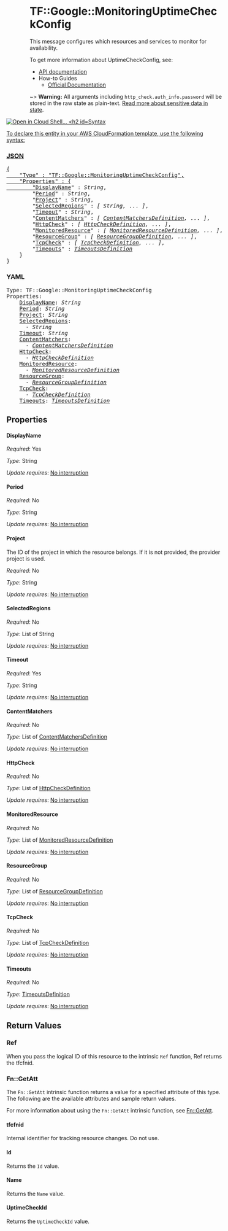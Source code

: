# TF::Google::MonitoringUptimeCheckConfig

This message configures which resources and services to monitor for availability.


To get more information about UptimeCheckConfig, see:

* [API documentation](https://cloud.google.com/monitoring/api/ref_v3/rest/v3/projects.uptimeCheckConfigs)
* How-to Guides
    * [Official Documentation](https://cloud.google.com/monitoring/uptime-checks/)

~> **Warning:** All arguments including `http_check.auth_info.password` will be stored in the raw
state as plain-text. [Read more about sensitive data in state](/docs/state/sensitive-data.html).

<div class = "oics-button" style="float: right; margin: 0 0 -15px">
  <a href="https://console.cloud.google.com/cloudshell/open?cloudshell_git_repo=https%3A%2F%2Fgithub.com%2Fterraform-google-modules%2Fdocs-examples.git&cloudshell_working_dir=uptime_check_config_http&cloudshell_image=gcr.io%2Fgraphite-cloud-shell-images%2Fterraform%3Alatest&open_in_editor=main.tf&cloudshell_print=.%2Fmotd&cloudshell_tutorial=.%2Ftutorial.md" target="_blank">
    <img alt="Open in Cloud Shell...

## Syntax

To declare this entity in your AWS CloudFormation template, use the following syntax:

### JSON

<pre>
{
    "Type" : "TF::Google::MonitoringUptimeCheckConfig",
    "Properties" : {
        "<a href="#displayname" title="DisplayName">DisplayName</a>" : <i>String</i>,
        "<a href="#period" title="Period">Period</a>" : <i>String</i>,
        "<a href="#project" title="Project">Project</a>" : <i>String</i>,
        "<a href="#selectedregions" title="SelectedRegions">SelectedRegions</a>" : <i>[ String, ... ]</i>,
        "<a href="#timeout" title="Timeout">Timeout</a>" : <i>String</i>,
        "<a href="#contentmatchers" title="ContentMatchers">ContentMatchers</a>" : <i>[ <a href="contentmatchersdefinition.md">ContentMatchersDefinition</a>, ... ]</i>,
        "<a href="#httpcheck" title="HttpCheck">HttpCheck</a>" : <i>[ <a href="httpcheckdefinition.md">HttpCheckDefinition</a>, ... ]</i>,
        "<a href="#monitoredresource" title="MonitoredResource">MonitoredResource</a>" : <i>[ <a href="monitoredresourcedefinition.md">MonitoredResourceDefinition</a>, ... ]</i>,
        "<a href="#resourcegroup" title="ResourceGroup">ResourceGroup</a>" : <i>[ <a href="resourcegroupdefinition.md">ResourceGroupDefinition</a>, ... ]</i>,
        "<a href="#tcpcheck" title="TcpCheck">TcpCheck</a>" : <i>[ <a href="tcpcheckdefinition.md">TcpCheckDefinition</a>, ... ]</i>,
        "<a href="#timeouts" title="Timeouts">Timeouts</a>" : <i><a href="timeoutsdefinition.md">TimeoutsDefinition</a></i>
    }
}
</pre>

### YAML

<pre>
Type: TF::Google::MonitoringUptimeCheckConfig
Properties:
    <a href="#displayname" title="DisplayName">DisplayName</a>: <i>String</i>
    <a href="#period" title="Period">Period</a>: <i>String</i>
    <a href="#project" title="Project">Project</a>: <i>String</i>
    <a href="#selectedregions" title="SelectedRegions">SelectedRegions</a>: <i>
      - String</i>
    <a href="#timeout" title="Timeout">Timeout</a>: <i>String</i>
    <a href="#contentmatchers" title="ContentMatchers">ContentMatchers</a>: <i>
      - <a href="contentmatchersdefinition.md">ContentMatchersDefinition</a></i>
    <a href="#httpcheck" title="HttpCheck">HttpCheck</a>: <i>
      - <a href="httpcheckdefinition.md">HttpCheckDefinition</a></i>
    <a href="#monitoredresource" title="MonitoredResource">MonitoredResource</a>: <i>
      - <a href="monitoredresourcedefinition.md">MonitoredResourceDefinition</a></i>
    <a href="#resourcegroup" title="ResourceGroup">ResourceGroup</a>: <i>
      - <a href="resourcegroupdefinition.md">ResourceGroupDefinition</a></i>
    <a href="#tcpcheck" title="TcpCheck">TcpCheck</a>: <i>
      - <a href="tcpcheckdefinition.md">TcpCheckDefinition</a></i>
    <a href="#timeouts" title="Timeouts">Timeouts</a>: <i><a href="timeoutsdefinition.md">TimeoutsDefinition</a></i>
</pre>

## Properties

#### DisplayName

_Required_: Yes

_Type_: String

_Update requires_: [No interruption](https://docs.aws.amazon.com/AWSCloudFormation/latest/UserGuide/using-cfn-updating-stacks-update-behaviors.html#update-no-interrupt)

#### Period

_Required_: No

_Type_: String

_Update requires_: [No interruption](https://docs.aws.amazon.com/AWSCloudFormation/latest/UserGuide/using-cfn-updating-stacks-update-behaviors.html#update-no-interrupt)

#### Project

The ID of the project in which the resource belongs.
If it is not provided, the provider project is used.

_Required_: No

_Type_: String

_Update requires_: [No interruption](https://docs.aws.amazon.com/AWSCloudFormation/latest/UserGuide/using-cfn-updating-stacks-update-behaviors.html#update-no-interrupt)

#### SelectedRegions

_Required_: No

_Type_: List of String

_Update requires_: [No interruption](https://docs.aws.amazon.com/AWSCloudFormation/latest/UserGuide/using-cfn-updating-stacks-update-behaviors.html#update-no-interrupt)

#### Timeout

_Required_: Yes

_Type_: String

_Update requires_: [No interruption](https://docs.aws.amazon.com/AWSCloudFormation/latest/UserGuide/using-cfn-updating-stacks-update-behaviors.html#update-no-interrupt)

#### ContentMatchers

_Required_: No

_Type_: List of <a href="contentmatchersdefinition.md">ContentMatchersDefinition</a>

_Update requires_: [No interruption](https://docs.aws.amazon.com/AWSCloudFormation/latest/UserGuide/using-cfn-updating-stacks-update-behaviors.html#update-no-interrupt)

#### HttpCheck

_Required_: No

_Type_: List of <a href="httpcheckdefinition.md">HttpCheckDefinition</a>

_Update requires_: [No interruption](https://docs.aws.amazon.com/AWSCloudFormation/latest/UserGuide/using-cfn-updating-stacks-update-behaviors.html#update-no-interrupt)

#### MonitoredResource

_Required_: No

_Type_: List of <a href="monitoredresourcedefinition.md">MonitoredResourceDefinition</a>

_Update requires_: [No interruption](https://docs.aws.amazon.com/AWSCloudFormation/latest/UserGuide/using-cfn-updating-stacks-update-behaviors.html#update-no-interrupt)

#### ResourceGroup

_Required_: No

_Type_: List of <a href="resourcegroupdefinition.md">ResourceGroupDefinition</a>

_Update requires_: [No interruption](https://docs.aws.amazon.com/AWSCloudFormation/latest/UserGuide/using-cfn-updating-stacks-update-behaviors.html#update-no-interrupt)

#### TcpCheck

_Required_: No

_Type_: List of <a href="tcpcheckdefinition.md">TcpCheckDefinition</a>

_Update requires_: [No interruption](https://docs.aws.amazon.com/AWSCloudFormation/latest/UserGuide/using-cfn-updating-stacks-update-behaviors.html#update-no-interrupt)

#### Timeouts

_Required_: No

_Type_: <a href="timeoutsdefinition.md">TimeoutsDefinition</a>

_Update requires_: [No interruption](https://docs.aws.amazon.com/AWSCloudFormation/latest/UserGuide/using-cfn-updating-stacks-update-behaviors.html#update-no-interrupt)

## Return Values

### Ref

When you pass the logical ID of this resource to the intrinsic `Ref` function, Ref returns the tfcfnid.

### Fn::GetAtt

The `Fn::GetAtt` intrinsic function returns a value for a specified attribute of this type. The following are the available attributes and sample return values.

For more information about using the `Fn::GetAtt` intrinsic function, see [Fn::GetAtt](https://docs.aws.amazon.com/AWSCloudFormation/latest/UserGuide/intrinsic-function-reference-getatt.html).

#### tfcfnid

Internal identifier for tracking resource changes. Do not use.

#### Id

Returns the <code>Id</code> value.

#### Name

Returns the <code>Name</code> value.

#### UptimeCheckId

Returns the <code>UptimeCheckId</code> value.

